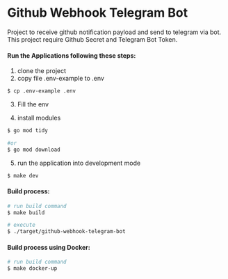 # Github Webhook Telegram Bot

Project to receive github notification payload and send to telegram via bot. This project require Github Secret and Telegram Bot Token.

#### Run the Applications following these steps:

1. clone the project
2. copy file .env-example to .env

```bash
$ cp .env-example .env
```

3. Fill the env

4. install modules

```bash
$ go mod tidy

#or
$ go mod download
```

5. run the application into development mode

```bash
$ make dev
```

#### Build process:

```bash
# run build command
$ make build

# execute
$ ./target/github-webhook-telegram-bot
```

#### Build process using Docker:

```bash
# run build command
$ make docker-up
```
